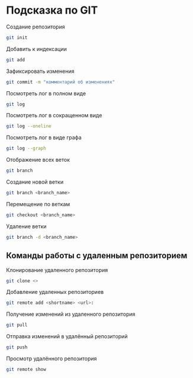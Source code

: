 # Подсказка по GIT

Создание репозитория
```sh
git init
```
Добавить к индексации
```sh
git add
```
Зафиксировать изменения
```sh
git commit -m "комментарий об изменениях"
```
Посмотреть лог в полном виде
```sh
git log
```
Посмотреть лог в сокращенном виде
```sh
git log --oneline
```
Посмотреть лог в виде графа
```sh
git log --graph
```
Отображение всех веток
```sh
git branch
```
Создание новой ветки
```sh
git branch <branch_name>
``` 
Перемещение по веткам
```sh
git checkout <branch_name>
```
Удаление ветки
```sh
git branch -d <branch_name>
```
## Команды работы с удаленным репозиторием
Клонирование удаленного репозитория
```sh
git clone <>
```
Добавление удаленных репозиториев
```sh
git remote add <shortname> <url>:
```
Получение изменений из удаленного репозитория
```sh
git pull
```
Отправка изменений в удалённый репозиторий
```sh
git push
```
Просмотр удалённого репозитория
```sh
git remote show
```
